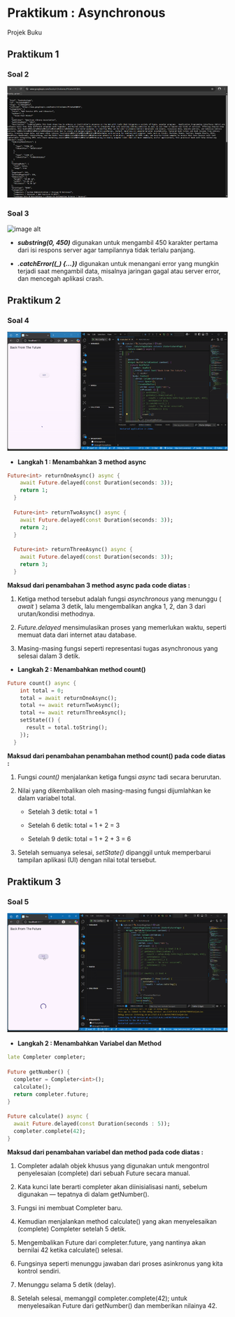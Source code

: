# Praktikum : Asynchronous

Projek Buku

## Praktikum 1

### Soal 2

![image alt](images/Soal2.png)

### Soal 3

![image alt](images/Soal3.gif)

- **_substring(0, 450)_** digunakan untuk mengambil 450 karakter pertama dari isi respons server agar tampilannya tidak terlalu panjang.

- **_.catchError((\_) {...})_** digunakan untuk menangani error yang mungkin terjadi saat mengambil data, misalnya jaringan gagal atau server error, dan mencegah aplikasi crash.

## Praktikum 2

### Soal 4

![image alt](images/Soal4.gif)

- **Langkah 1 : Menambahkan 3 method async**

```dart
Future<int> returnOneAsync() async {
    await Future.delayed(const Duration(seconds: 3));
    return 1;
  }

  Future<int> returnTwoAsync() async {
    await Future.delayed(const Duration(seconds: 3));
    return 2;
  }

  Future<int> returnThreeAsync() async {
    await Future.delayed(const Duration(seconds: 3));
    return 3;
  }
```

**Maksud dari penambahan 3 method async pada code diatas :**

1. Ketiga method tersebut adalah fungsi _asynchronous_ yang menunggu ( _await_ ) selama 3 detik, lalu mengembalikan angka 1, 2, dan 3 dari urutan/kondisi methodnya.

2. _Future.delayed_ mensimulasikan proses yang memerlukan waktu, seperti memuat data dari internet atau database.

3. Masing-masing fungsi seperti representasi tugas asynchronous yang selesai dalam 3 detik.

- **Langkah 2 : Menambahkan method count()**

```dart
Future count() async {
    int total = 0;
    total = await returnOneAsync();
    total += await returnTwoAsync();
    total += await returnThreeAsync();
    setState(() {
      result = total.toString();
    });
  }
```

**Maksud dari penambahan penambahan method count() pada code diatas :**

1. Fungsi _count()_ menjalankan ketiga fungsi _async_ tadi secara berurutan.

2. Nilai yang dikembalikan oleh masing-masing fungsi dijumlahkan ke dalam variabel total.

   - Setelah 3 detik: total = 1

   - Setelah 6 detik: total = 1 + 2 = 3

   - Setelah 9 detik: total = 1 + 2 + 3 = 6

3. Setelah semuanya selesai, _setState()_ dipanggil untuk memperbarui tampilan aplikasi (UI) dengan nilai total tersebut.

## Praktikum 3

### Soal 5

![image alt](images/Soal5.gif)

- **Langkah 2 : Menambahkan Variabel dan Method**

```dart
late Completer completer;

Future getNumber() {
  completer = Completer<int>();
  calculate();
  return completer.future;
}

Future calculate() async {
  await Future.delayed(const Duration(seconds : 5));
  completer.complete(42);
}
```

**Maksud dari penambahan variabel dan method pada code diatas :**

1. Completer adalah objek khusus yang digunakan untuk mengontrol penyelesaian (complete) dari sebuah Future secara manual.

2. Kata kunci late berarti completer akan diinisialisasi nanti, sebelum digunakan — tepatnya di dalam getNumber().

3. Fungsi ini membuat Completer<int> baru.

4. Kemudian menjalankan method calculate() yang akan menyelesaikan (complete) Completer setelah 5 detik.

5. Mengembalikan Future dari completer.future, yang nantinya akan bernilai 42 ketika calculate() selesai.

6. Fungsinya seperti menunggu jawaban dari proses asinkronus yang kita kontrol sendiri.

7. Menunggu selama 5 detik (delay).

8. Setelah selesai, memanggil completer.complete(42); untuk menyelesaikan Future dari getNumber() dan memberikan nilainya 42.
